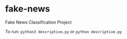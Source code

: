 # fake-news
Fake News Classification Project

To run: `python3 descriptive.py` or `python descriptive.py`